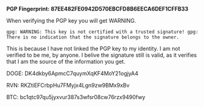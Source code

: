 __PGP Fingerprint: 87EE482FE0942D570EBCFD8B6EECA6DEF1CFFB33__


When verifying the PGP key you will get WARNING.

``gpg: WARNING: This key is not certified with a trusted signature!
gpg: There is no indication that the signature belongs to the owner.``


This is because I have not linked the PGP key to my identity.
I am not verified to be me, by anyone. 
I belive the signature still is valid, as it verifies that I am the source of the information you get.

DOGE: DK4dkby6ApmcC7quymXqKF4MoY21ogjyA4

RVN: RKZtiEFCrbpHu7FMyjx4Lgn9zw9BMx9xBv

BTC: bc1qtc97qu5jyxvur387s3wfsr08cw76rzx9490fwy

